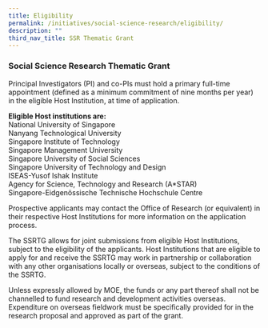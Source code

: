 ```yaml
---
title: Eligibility
permalink: /initiatives/social-science-research/eligibility/
description: ""
third_nav_title: SSR Thematic Grant
---
```


### **Social Science Research Thematic Grant**
Principal Investigators (PI) and co-PIs must hold a primary full-time appointment (defined as a minimum commitment of nine months per year) in the eligible Host Institution, at time of application.

**Eligible Host institutions are:**<br>
National University of Singapore<br>
Nanyang Technological University<br>
Singapore Institute of Technology<br>
Singapore Management University<br>
Singapore University of Social Sciences<br>
Singapore University of Technology and Design<br>
ISEAS-Yusof Ishak Institute<br>
Agency for Science, Technology and Research (A\*STAR)<br>
Singapore-Eidgenössische Technische Hochschule Centre

Prospective applicants may contact the Office of Research (or equivalent) in their respective Host Institutions for more information on the application process.

The SSRTG allows for joint submissions from eligible Host Institutions, subject to the eligibility of the applicants. Host Institutions that are eligible to apply for and receive the SSRTG may work in partnership or collaboration with any other organisations locally or overseas, subject to the conditions of the SSRTG.

Unless expressly allowed by MOE, the funds or any part thereof shall not be channelled to fund research and development activities overseas. Expenditure on overseas fieldwork must be specifically provided for in the research proposal and approved as part of the grant.

